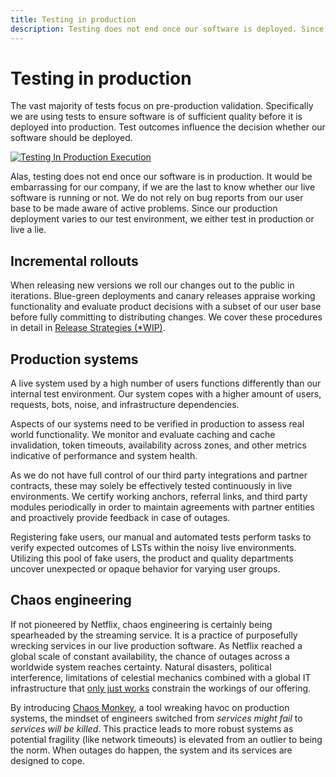 ```yaml
---
title: Testing in production
description: Testing does not end once our software is deployed. Since our production deployment varies to our test environment we either test in production or live a lie.
---
```


# Testing in production

The vast majority of tests focus on pre-production validation. Specifically we are using tests to ensure software is of sufficient quality before it is deployed into production. Test outcomes influence the decision whether our software should be deployed.

[![Testing In Production Execution](../../../assets/images/book/anatomy-of-a-code-change/testing/testing-in-prod-execution.webp)](../../../assets/images/book/anatomy-of-a-code-change/testing/testing-in-prod-execution.png)

Alas, testing does not end once our software is in production. It would be embarrassing for our company, if we are the last to know whether our live software is running or not. We do not rely on bug reports from our user base to be made aware of active problems. Since our production deployment varies to our test environment, we either test in production or live a lie.

## Incremental rollouts

When releasing new versions we roll our changes out to the public in iterations. Blue-green deployments and canary releases appraise working functionality and evaluate product decisions with a subset of our user base before fully committing to distributing changes. We cover these procedures in detail in [Release Strategies (*WIP)]().

## Production systems

A live system used by a high number of users functions differently than our internal test environment. Our system copes with a higher amount of users, requests, bots, noise, and infrastructure dependencies.

Aspects of our systems need to be verified in production to assess real world functionality. We monitor and evaluate caching and cache invalidation, token timeouts, availability across zones, and other metrics indicative of performance and system health.

As we do not have full control of our third party integrations and partner contracts, these may solely be effectively tested continuously in live environments. We certify working anchors, referral links, and third party modules periodically in order to maintain agreements with partner entities and proactively provide feedback in case of outages.

Registering fake users, our manual and automated tests perform tasks to verify expected outcomes of LSTs within the noisy live environments. Utilizing this pool of fake users, the product and quality departments uncover unexpected or opaque behavior for varying user groups.

## Chaos engineering

<!-- vale write-good.Weasel = NO -->
<!-- only just works -->
If not pioneered by Netflix, chaos engineering is certainly being spearheaded by the streaming service. It is a practice of purposefully wrecking services in our live production software. As Netflix reached a global scale of constant availability, the chance of outages across a worldwide system reaches certainty. Natural disasters, political interference, limitations of celestial mechanics combined with a global IT infrastructure that [only just works](http://www0.cs.ucl.ac.uk/staff/m.handley/papers/only-just-works.pdf) constrain the workings of our offering.
<!-- vale write-good.Weasel = YES -->

By introducing [Chaos Monkey](https://netflix.github.io/chaosmonkey/), a tool wreaking havoc on production systems, the mindset of engineers switched from *services might fail* to *services will be killed*. This practice leads to more robust systems as potential fragility (like network timeouts) is elevated from an outlier to being the norm. When outages do happen, the system and its services are designed to cope.
